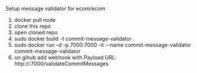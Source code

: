 Setup message validator for ecom/ecom

1. docker pull node
2. clone this repo
3. open cloned repo
4. sudo docker build -t commit-message-validator .
5. sudo docker run -d -p 7000:7000 -it --name commit-message-validator commit-message-validator
6. on gihub add webhook with Payload URL: http://<ip address>:7000/validateCommitMessages